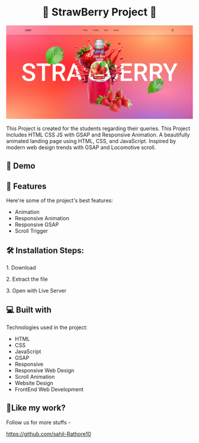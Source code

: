 <h1 align="center" id="title">🍓 StrawBerry Project 🍓</h1>

<p align="center"><img src="https://github.com/gravity-coding/strawberry/blob/main/Assets/HeroSection.jpg?raw=true" alt="project-image"></p>

<p id="description">This Project is created for the students regarding their queries. This Project Includes HTML CSS JS with GSAP and Responsive Animation. A beautifully animated landing page using HTML, CSS, and JavaScript.  
Inspired by modern web design trends with GSAP and Locomotive scroll.</p>

<h2>🚀 Demo</h2>



  
  
<h2>🧐 Features</h2>

Here're some of the project's best features:

*   Animation
*   Responsive Animation
*   Responsive GSAP
*   Scroll Trigger

<h2>🛠️ Installation Steps:</h2>

<p>1. Download</p>

<p>2. Extract the file</p>

<p>3. Open with Live Server</p>

  
  
<h2>💻 Built with</h2>

Technologies used in the project:

*   HTML
*   CSS
*   JavaScript
*   GSAP
*   Responsive
*   Responsive Web Design
*   Scroll Animation
*   Website Design
*   FrontEnd Web Development

<h2>💖Like my work?</h2>

Follow us for more stuffs -<p>https://github.com/sahil-Rathore10</p>
